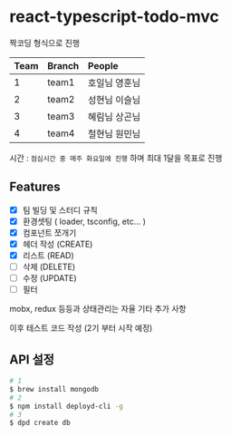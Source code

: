 # react-typescript-todo-mvc

짝코딩 형식으로 진행

| Team | Branch | People
| :--- | :--- | :---
| 1 | team1 | 호일님 영훈님
| 2 | team2 | 성현님 이슬님
| 3 | team3 | 혜림님 상곤님
| 4 | team4 | 철현님 원민님

시간 : `점심시간 중 매주 화요일에 진행` 하며 최대 1달을 목표로 진행

## Features
- [x] 팀 빌딩 및 스터디 규칙
- [x] 환경셋팅 ( loader, tsconfig, etc... )
- [x] 컴포넌트 쪼개기
- [x] 헤더 작성 (CREATE)
- [x] 리스트 (READ)
- [ ] 삭제 (DELETE)
- [ ] 수정 (UPDATE)
- [ ] 필터 

mobx, redux 등등과 상태관리는 자율 기타 추가 사항

이후 테스트 코드 작성 (2기 부터 시작 예정)

## API 설정
```bash
# 1
$ brew install mongodb
# 2
$ npm install deployd-cli -g
# 3
$ dpd create db
```
